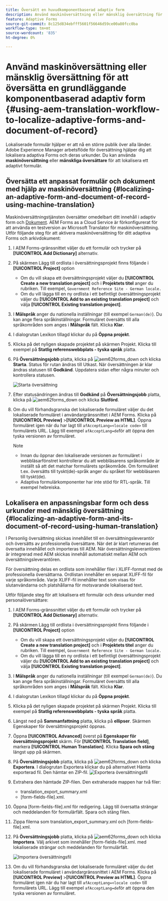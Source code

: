 ```yaml
---
title: Översätt en huvudkomponentbaserad adaptiv form
description: Använd maskinöversättning eller mänsklig översättning för att översätta en grundläggande komponentbaserad adaptiv form
feature: Adaptive Forms
source-git-commit: 8c125d834ebfff5601f56646d59ce00a80fcc0ba
workflow-type: tm+mt
source-wordcount: '835'
ht-degree: 0%

---
```


# Använd maskinöversättning eller mänsklig översättning för att översätta en grundläggande komponentbaserad adaptiv form {#using-aem-translation-workflow-to-localize-adaptive-forms-and-document-of-record}

Lokaliserade formulär hjälper er att nå en större publik över alla länder. Adobe Experience Manager arbetsflöde för översättning hjälper dig att lokalisera adaptiva Forms och deras urkunder. Du kan använda **maskinöversättning** eller **mänskliga översättare** för att lokalisera ett adaptivt formulär.

## Översätta ett anpassat formulär och dokument med hjälp av maskinöversättning {#localizing-an-adaptive-form-and-document-of-record-using-machine-translation}

Maskinöversättningstjänsten översätter omedelbart ditt innehåll i adaptiv form och [Dokument](/help/forms/generate-document-of-record-core-components.md). AEM Forms as a Cloud Service är förkonfigurerat för att använda en testversion av Microsoft Translator för maskinöversättning. Utför följande steg för att aktivera maskinöversättning för ditt adaptiva Forms och arkivdokument:

1. I AEM Forms-gränssnittet väljer du ett formulär och trycker på **[!UICONTROL Add Dictionary]** alternativ.
1. På skärmen Lägg till ordlista i översättningsprojekt finns följande i **[!UICONTROL Project]** option

   * Om du vill skapa ett översättningsprojekt väljer du **[!UICONTROL Create a new translation project]** och i **Projektets titel** anger du rubriken. Till exempel, `Government Reference Site - German locale.`
   * Om du vill lägga till en ny ordlista i ett befintligt översättningsprojekt väljer du **[!UICONTROL Add to an existing translation project]** och välja **[!UICONTROL Existing translation project]**.
1. I **Målspråk** anger du nationella inställningar (till exempel `German(de)`). Du kan ange flera språkinställningar. Formuläret översätts till alla språkområden som anges i **Målspråk** fält. Klicka **Klar**.
1. I dialogrutan Lexikon tillagd klickar du på **Öppna projekt**.
1. Klicka på det nyligen skapade projektet på skärmen Projekt. Klicka till exempel på **Statlig referenswebbplats - tyska språk** platta.
1. På **Översättningsjobb** platta, klicka på ![aem62forms_down](assets/aem62forms_downarrow.png) och klicka **Starta**. Status för rutan ändras till Utkast. När översättningen är klar ändras statusen till **Godkänd**. Uppdatera sidan efter några minuter och kontrollera statusen.

   ![Starta översättning](/help/forms/assets/adaptive-forms-core-components-start-translation.png)
1. Efter statusändringen ändras till **Godkänd** på **Översättningsjobb** platta, klicka på ![aem62forms_down](assets/aem62forms_downarrow.png) och klicka **Slutförd**.

1. Om du vill förhandsgranska det lokaliserade formuläret väljer du det lokaliserade formuläret i användargränssnittet i AEM Forms. Klicka på **[!UICONTROL Preview]** >**[!UICONTROL Preview as HTML]**. Öppna formuläret igen när du har lagt till `afAcceptLang=<locale code>` till formulärets URL. Lägg till exempel `afAcceptLang=de`för att öppna den tyska versionen av formuläret.


   >[!NOTE]
   >
   >* Innan du öppnar den lokaliserade versionen av formuläret i webbläsarfönstret kontrollerar du att webbläsarens språkområde är inställt så att det matchar formulärets språkområde. Om formuläret t.ex. översätts till tyskt(de)-språk anger du språket för webbläsaren till tyskt(de).
   >* Adaptiva formulärkomponenter har inte stöd för RTL-språk. Till exempel hebreiska.

<!-- 
   Along with the Adaptive form, the auto-generated document of record is also localized.

   For more information on Document of Record settings and configuration, see:

   [Document of Record Template](/help/forms/using/generate-document-of-record-for-non-xfa-based-adaptive-forms.md#p-document-of-record-template-configuration-p)

   [Document of Record settings](/help/forms/using/generate-document-of-record-for-non-xfa-based-adaptive-forms.md#p-document-of-record-settings-p)

1. [Customize the branding information of the document of record](/help/forms/using/generate-document-of-record-for-non-xfa-based-adaptive-forms.md) and ensure that the browser locale is set to the same language to which you have localized the Adaptive Form using machine language. The browser locale helps localize the branding information in the document of record.
1. To view the localized document of record, tap Generate Preview. The document of record PDF is generated and opened in a new tab in your browser.

-->

## Lokalisera en anpassningsbar form och dess urkunder med mänsklig översättning {#localizing-an-adaptive-form-and-its-document-of-record-using-human-translation}

I Personlig översättning skickas innehållet till en översättningsleverantör och översätts av professionella översättare. När det är klart returneras det översatta innehållet och importeras till AEM. När översättningsleverantören är integrerad med AEM skickas innehåll automatiskt mellan AEM och översättningsleverantören.

För översättning delas en ordlista som innehåller filer i XLIFF-format med de professionella översättarna. Ordlistan innehåller en separat XLIFF-fil för varje språkområde. Varje XLIFF-fil innehåller text som visas för slutanvändarna och platshållarna för motsvarande lokaliserad text.

Utför följande steg för att lokalisera ett formulär och dess urkunder med personalöversättare:

1. I AEM Forms-gränssnittet väljer du ett formulär och trycker på **[!UICONTROL Add Dictionary]** alternativ.
1. På skärmen Lägg till ordlista i översättningsprojekt finns följande i **[!UICONTROL Project]** option

   * Om du vill skapa ett översättningsprojekt väljer du **[!UICONTROL Create a new translation project]** och i **Projektets titel** anger du rubriken. Till exempel, `Government Reference Site - German locale.`
   * Om du vill lägga till en ny ordlista i ett befintligt översättningsprojekt väljer du **[!UICONTROL Add to an existing translation project]** och välja **[!UICONTROL Existing translation project]**.
1. I **Målspråk** anger du nationella inställningar (till exempel `German(de)`). Du kan ange flera språkinställningar. Formuläret översätts till alla språkområden som anges i **Målspråk** fält. Klicka **Klar**.
1. I dialogrutan Lexikon tillagd klickar du på **Öppna projekt**.
1. Klicka på det nyligen skapade projektet på skärmen Projekt. Klicka till exempel på **Statlig referenswebbplats - tyska språk** platta.
1. Längst ned på **Sammanfattning** platta, klicka på **ellipser**. Skärmen Egenskaper för översättningsprojekt öppnas.
1. Öppna **[!UICONTROL Advanced]** överst på **Egenskaper för översättningsprojekt** skärm. För **[!UICONTROL Translation field]**, markera **[!UICONTROL Human Translation]**. Klicka **Spara och stäng** längst upp på skärmen.
1. På **Översättningsjobb** platta, klicka på ![aem62forms_down](assets/aem62forms_downarrow.png) och klicka **Exportera**. I dialogrutan Exportera klickar du på alternativet Hämta exporterad fil. Den hämtar en ZIP-fil.
   ![Exportera översättningsfil](/help/forms/assets/adaptive-forms-core-components-start-translation-export.png)
1. Extrahera den hämtade ZIP-filen. Den extraherade mappen har två filer:
   * translation_export_summary.xml
   * [form-fields-file].xml.
1. Öppna [form-fields-file].xml för redigering. Lägg till översatta strängar och meddelanden för formulärfält. Spara och stäng filen.
1. Zippa filerna som translation_export_summary.xml och [form-fields-file].xml.
1. På **Översättningsjobb** platta, klicka på ![aem62forms_down](assets/aem62forms_downarrow.png) och klicka **Importera**. Välj arkivet som innehåller [form-fields-file].xml. med lokaliserade strängar och meddelanden för formulärfält.

   ![Importera översättningsfil](/help/forms/assets/adaptive-forms-core-components-start-translation-import.png)

1. Om du vill förhandsgranska det lokaliserade formuläret väljer du det lokaliserade formuläret i användargränssnittet i AEM Forms. Klicka på **[!UICONTROL Preview]** >**[!UICONTROL Preview as HTML]**. Öppna formuläret igen när du har lagt till `afAcceptLang=<locale code>` till formulärets URL. Lägg till exempel `afAcceptLang=de`för att öppna den tyska versionen av formuläret.